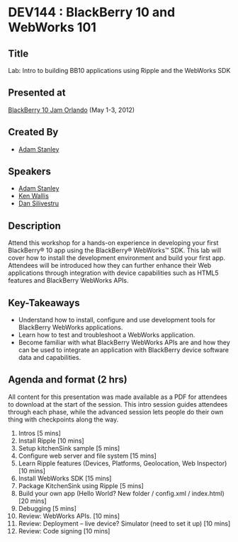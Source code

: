 # DEV144 : BlackBerry 10 and WebWorks 101

## Title
Lab: Intro to building BB10 applications using Ripple and the WebWorks SDK

## Presented at
[BlackBerry 10 Jam Orlando](http://www.blackberryjamconference.com/) (May 1-3, 2012)

## Created By 
* [Adam Stanley](https://twitter.com/#!/n_adam_stanley)

## Speakers 
* [Adam Stanley](https://twitter.com/#!/n_adam_stanley)
* [Ken Wallis](https://twitter.com/#!/ken_wallis)
* [Dan Silivestru](https://twitter.com/#!/confusement)

## Description
Attend this workshop for a hands-on experience in developing your first BlackBerry® 10 app using the BlackBerry® WebWorks™ SDK.  This lab will cover how to install the development environment and build your first app.  Attendees will be introduced how they can further enhance their Web applications through integration with device capabilities such as HTML5 features and BlackBerry WebWorks APIs.

## Key-Takeaways
* Understand how to install, configure and use development tools for BlackBerry WebWorks applications.
* Learn how to test and troubleshoot a WebWorks application.
* Become familiar with what BlackBerry WebWorks APIs are and how they can be used to integrate an application with BlackBerry device software data and capabilities.

## Agenda and format (2 hrs)
All content for this presentation was made available as a PDF for attendees to download at the start of the session.
This intro session guides attendees through each phase, while the advanced session lets people do their own thing with checkpoints along the way.

1.	Intros [5 mins]
2.	Install Ripple [10 mins]
3.	Setup kitchenSink sample [5 mins]
4.	Configure web server and file system [15 mins]
5.	Learn Ripple features (Devices, Platforms, Geolocation, Web Inspector) [10 mins]
6.	Install WebWorks SDK [15 mins]
7.	Package KitchenSink using Ripple [5 mins]
8.	Build your own app (Hello World?  New folder / config.xml / index.html) [20 mins]
9.	Debugging [5 mins]
10.	Review: WebWorks APIs. [10 mins]
11.	Review: Deployment – live device?  Simulator (need to set it up) [10 mins]
12.	Review: Code signing [10 mins]
